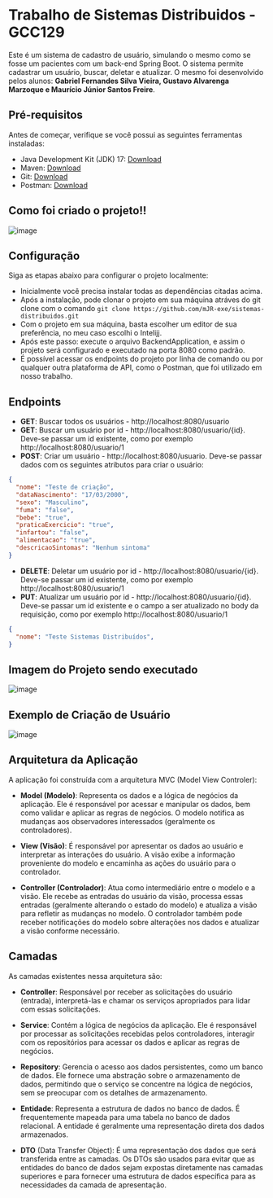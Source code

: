 # Trabalho de Sistemas Distribuidos - GCC129
Este é um sistema de cadastro de usuário, simulando o mesmo como se fosse um pacientes com um back-end Spring Boot. O sistema permite cadastrar um usuário, buscar, deletar e atualizar. O mesmo foi desenvolvido pelos alunos: **Gabriel Fernandes Silva Vieira, Gustavo Alvarenga Marzoque e Maurício Júnior Santos Freire**.

## Pré-requisitos

Antes de começar, verifique se você possui as seguintes ferramentas instaladas:

- Java Development Kit (JDK) 17: [Download](https://www.openlogic.com/openjdk-downloads)
- Maven: [Download](https://maven.apache.org/download.cgi)
- Git: [Download](https://git-scm.com/downloads)
- Postman: [Download](https://www.postman.com/downloads/)

## Como foi criado o projeto!!
  ![image](https://github.com/mJR-exe/sistemas-distribuidos/assets/55205777/69aa22c1-87f5-4c94-ae7b-9d2b6be8345a)

## Configuração

Siga as etapas abaixo para configurar o projeto localmente:
- Inicialmente você precisa instalar todas as dependências citadas acima.
- Após a instalação, pode clonar o projeto em sua máquina atráves do git clone com o comando `git clone https://github.com/mJR-exe/sistemas-distribuidos.git`
- Com o projeto em sua máquina, basta escolher um editor de sua preferência, no meu caso escolhi o Intelijj.
- Após este passo: execute o arquivo BackendApplication, e assim o projeto será configurado e executado na porta 8080 como padrão.
- É possível acessar os endpoints do projeto por linha de comando ou por qualquer outra plataforma de API, como o Postman, que foi utilizado em nosso trabalho.

## Endpoints
- **GET**: Buscar todos os usuários - http://localhost:8080/usuario
- **GET**: Buscar um usuário por id - http://localhost:8080/usuario/{id}. Deve-se passar um id existente, como por exemplo http://localhost:8080/usuario/1
- **POST**: Criar um usuário - http://localhost:8080/usuario. Deve-se passar dados com os seguintes atributos para criar o usuário:
```json
{
  "nome": "Teste de criação",
  "dataNascimento": "17/03/2000",
  "sexo": "Masculino",
  "fuma": "false",
  "bebe": "true",
  "praticaExercicio": "true",
  "infartou": "false",
  "alimentacao": "true",
  "descricaoSintomas": "Nenhum sintoma"
}
```
- **DELETE**: Deletar um usuário por id - http://localhost:8080/usuario/{id}. Deve-se passar um id existente, como por exemplo http://localhost:8080/usuario/1
- **PUT**: Atualizar um usuário por id - http://localhost:8080/usuario/{id}. Deve-se passar um id existente e o campo a ser atualizado no body da requisição, como por exemplo http://localhost:8080/usuario/1
```json
{
  "nome": "Teste Sistemas Distribuídos",
}
```

## Imagem do Projeto sendo executado
![image](https://github.com/mJR-exe/sistemas-distribuidos/assets/55205777/6c4d6d11-d642-42a5-81d9-e69a89e4ab91)

## Exemplo de Criação de Usuário
![image](https://github.com/mJR-exe/sistemas-distribuidos/assets/55205777/60d4c0c5-24d5-47f6-8078-690745228969)

## Arquitetura da Aplicação
A aplicação foi construída com a arquitetura MVC (Model View Controler):

- **Model (Modelo)**:
Representa os dados e a lógica de negócios da aplicação. Ele é responsável por acessar e manipular os dados, bem como validar e aplicar as regras de negócios. O modelo notifica as mudanças aos observadores interessados (geralmente os controladores).

- **View (Visão)**: 
É responsável por apresentar os dados ao usuário e interpretar as interações do usuário. A visão exibe a informação proveniente do modelo e encaminha as ações do usuário para o controlador.

- **Controller (Controlador)**:
Atua como intermediário entre o modelo e a visão. Ele recebe as entradas do usuário da visão, processa essas entradas (geralmente alterando o estado do modelo) e atualiza a visão para refletir as mudanças no modelo. O controlador também pode receber notificações do modelo sobre alterações nos dados e atualizar a visão conforme necessário.

## Camadas
As camadas existentes nessa arquitetura são: 

- **Controller**:
Responsável por receber as solicitações do usuário (entrada), interpretá-las e chamar os serviços apropriados para lidar com essas solicitações.

- **Service**:
Contém a lógica de negócios da aplicação. Ele é responsável por processar as solicitações recebidas pelos controladores, interagir com os repositórios para acessar os dados e aplicar as regras de negócios.

- **Repository**:
Gerencia o acesso aos dados persistentes, como um banco de dados. Ele fornece uma abstração sobre o armazenamento de dados, permitindo que o serviço se concentre na lógica de negócios, sem se preocupar com os detalhes de armazenamento.

- **Entidade**:
Representa a estrutura de dados no banco de dados. É frequentemente mapeada para uma tabela no banco de dados relacional. A entidade é geralmente uma representação direta dos dados armazenados.

- **DTO** (Data Transfer Object):
É uma representação dos dados que será transferida entre as camadas. Os DTOs são usados para evitar que as entidades do banco de dados sejam expostas diretamente nas camadas superiores e para fornecer uma estrutura de dados específica para as necessidades da camada de apresentação.
